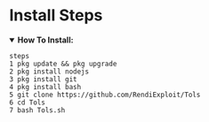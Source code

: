 # Install Steps
<details open>
   <summary><strong>How To Install:</strong></summary>  
   
    steps
    1 pkg update && pkg upgrade
    2 pkg install nodejs
    3 pkg install git
    4 pkg install bash
    5 git clone https://github.com/RendiExploit/Tols
    6 cd Tols
    7 bash Tols.sh
